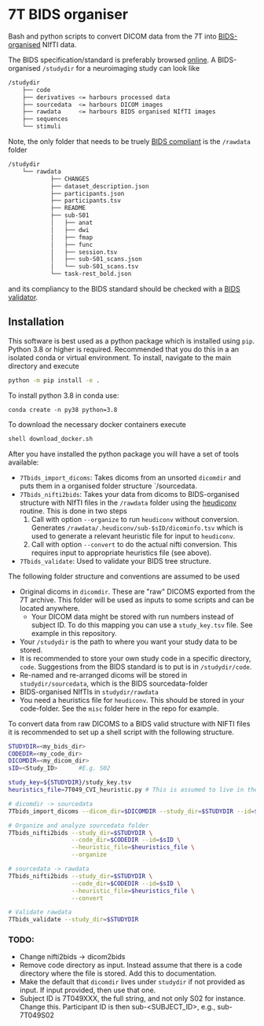 # 7T BIDS organiser
Bash and python scripts to convert DICOM data from the 7T into [BIDS-organised](https://bids.neuroimaging.io/) NIfTI data.

The BIDS specification/standard is preferably browsed [online](https://bids-specification.readthedocs.io/en/stable/). A BIDS-organised `/studydir` for a neuroimaging study can look like
```sh
/studydir
    ├── code
    ├── derivatives <= harbours processed data
    ├── sourcedata  <= harbours DICOM images 
    ├── rawdata     <= harbours BIDS organised NIfTI images
    ├── sequences
    └── stimuli
```
Note, the only folder that needs to be truely [BIDS compliant](https://bids-specification.readthedocs.io/en/stable/03-modality-agnostic-files.html) is the `/rawdata` folder
```sh
/studydir
    └── rawdata
            ├── CHANGES
            ├── dataset_description.json
            ├── participants.json
            ├── participants.tsv
            ├── README
            ├── sub-S01
            │   ├── anat
            │   ├── dwi
            │   ├── fmap
            │   ├── func
            │   ├── session.tsv
            │   ├── sub-S01_scans.json
            │   └── sub-S01_scans.tsv
            └── task-rest_bold.json
```
and its compliancy to the BIDS standard should be checked with a [BIDS validator](https://github.com/bids-standard/bids-validator).

## Installation
This software is best used as a python package which is installed using `pip`. Python 3.8 or higher is required. Recommended that you do this in a an isolated conda or virtual environment. To install, navigate to the main directory and execute
```sh
python -m pip install -e .
```

To install python 3.8 in conda use:
```
conda create -n py38 python=3.8
```

To download the necessary docker containers execute
```sh
shell download_docker.sh
```

After you have installed the python package you will have a set of tools available:
- `7Tbids_import_dicoms`: Takes dicoms from an unsorted `dicomdir` and puts them in a organised folder structure `/sourcedata.
- `7Tbids_nifti2bids`: Takes your data from dicoms to BIDS-organised structure with NIfTI files in the `/rawdata` folder using the [heudiconv](https://heudiconv.readthedocs.io/en/latest/) routine. This is done in two steps
    1. Call with option `--organize` to run `heudiconv` without conversion. Generates `/rawdata/.heudiconv/sub-$sID/dicominfo.tsv` which is used to generate a relevant heuristic file for input to `heudiconv`.
    2. Call with option `--convert` to do the actual nifti conversion. This requires input to appropriate heuristics file (see above).
- `7Tbids_validate`: Used to validate your BIDS tree structure.


The following folder structure and conventions are assumed to be used
- Original dicoms in `dicomdir`. These are "raw" DICOMS exported from the 7T archive. This folder will be used as inputs to some scripts and can be located anywhere.
    - Your DICOM data might be stored with run numbers instead of subject ID. To do this mapping you can use a `study_key.tsv` file. See example in this repository.
- Your `/studydir` is the path to where you want your study data to be stored.
- It is recommended to store your own study code in a specific directory, `code`. Suggestions from the BIDS standard is to put is in `/studydir/code`.
- Re-named and re-arranged dicoms will be stored in  `studydir/sourcedata`, which is the BIDS sourcedata-folder
- BIDS-organised NIfTIs in `studydir/rawdata`
- You need a heuristics file for `heudiconv`. This should be stored in your code-folder. See the `misc` folder here in the repo for example.

To convert data from raw DICOMS to a BIDS valid structure with NIFTI files it is recommended to set up a shell script with the following structure.

```sh
STUDYDIR=<my_bids_dir>
CODEDIR=<my_code_dir>
DICOMDIR=<my_dicom_dir>
sID=<Study_ID>      #E.g. S02

study_key=${STUDYDIR}/study_key.tsv
heuristics_file=7T049_CVI_heuristic.py # This is assumed to live in the CODEDIR

# dicomdir -> sourcedata
7Tbids_import_dicoms --dicom_dir=$DICOMDIR --study_dir=$STUDYDIR --id=$sID --key=$study_key

# Organize and analyze sourcedata folder
7Tbids_nifti2bids --study_dir=$STUDYDIR \
                  --code_dir=$CODEDIR --id=$sID \
                  --heuristic_file=$heuristics_file \
                  --organize

# sourcedata -> rawdata
7Tbids_nifti2bids --study_dir=$STUDYDIR \
                  --code_dir=$CODEDIR --id=$sID \
                  --heuristic_file=$heuristics_file \
                  --convert

# Validate rawdata
7Tbids_validate --study_dir=$STUDYDIR
```

### TODO:
- Change nifti2bids -> dicom2bids
- Remove code directory as input. Instead assume that there is a code directory where the file is stored. Add this to documentation.
- Make the default that `dicomdir` lives under `studydir` if not provided as input. If input provided, then use that one.
- Subject ID is 7T049XXX, the full string, and not only S02 for instance. Change this. Participant ID is then sub-<SUBJECT_ID>, e.g., sub-7T049S02
